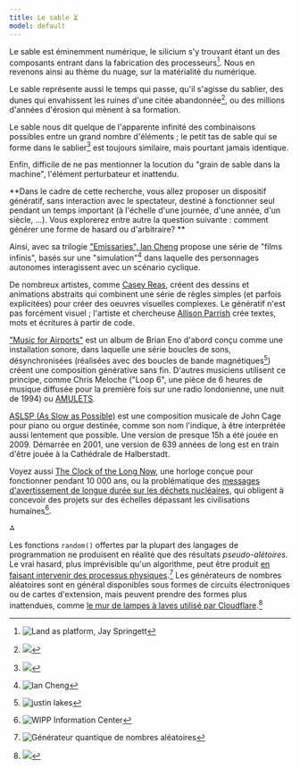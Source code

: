```yaml
---
title: Le sable ⏳
model: default
---
```


Le sable est éminemment numérique, le silicium s'y trouvant étant un des composants entrant dans la fabrication des processeurs[^1]. Nous en revenons ainsi au thème du nuage, sur la matérialité du numérique.

Le sable représente aussi le temps qui passe, qu'il s'agisse du sablier, des dunes qui envahissent les ruines d'une citée abandonnée[^2], ou des millions d'années d'érosion qui mènent à sa formation.

Le sable nous dit quelque de l'apparente infinité des combinaisons possibles entre un grand nombre d'éléments ; le petit tas de sable qui se forme dans le sablier[^3] est toujours similaire, mais pourtant jamais identique.

Enfin, difficile de ne pas mentionner la locution du "grain de sable dans la machine", l'élément perturbateur et inattendu. 

**Dans le cadre de cette recherche, vous allez proposer un dispositif génératif, sans interaction avec le spectateur, destiné à fonctionner seul pendant un temps important (à l'échelle d'une journée, d'une année, d'un siècle, ...). Vous explorerez entre autre la question suivante : comment générer une forme de hasard ou d'arbitraire? **

Ainsi, avec sa trilogie ["Emissaries", Ian Cheng](https://www.moma.org/magazine/articles/40) propose une série de "films infinis", basés sur une "simulation"[^4] dans laquelle des personnages autonomes interagissent avec un scénario cyclique.

De nombreux artistes, comme [Casey Reas](https://reas.com/), créent des dessins et animations abstraits qui combinent une série de règles simples (et parfois explicitées) pour créer des oeuvres visuelles complexes. Le génératif n'est pas forcément visuel ; l'artiste et chercheuse [Allison Parrish](https://www.decontextualize.com/) crée textes, mots et écritures à partir de code. 

["Music for Airports"](https://reverbmachine.com/blog/deconstructing-brian-eno-music-for-airports/) est un album de Brian Eno d'abord conçu comme une installation sonore, dans laquelle une série boucles de sons, désynchronisées (réalisées avec des boucles de bande magnétiques[^5]) créent une composition générative sans fin. D'autres musiciens utilisent ce principe, comme Chris Meloche ("Loop 6", une pièce de 6 heures de musique diffusée pour la première fois sur une radio londonienne, une nuit de 1994) ou [AMULETS](https://www.youtube.com/watch?v=hJpyuzH0798).

[ASLSP (As Slow as Possible)](https://fr.wikipedia.org/wiki/Organ%C2%B2/ASLSP) est une composition musicale de John Cage pour piano ou orgue destinée, comme son nom l'indique, à être interprétée aussi lentement que possible. Une version de presque 15h a été jouée en 2009. Démarrée en 2001, une version de 639 années de long est en train d'être jouée à la Cathédrale de Halberstadt.

Voyez aussi [The Clock of the Long Now](https://en.wikipedia.org/wiki/Clock_of_the_Long_Now), une horloge conçue pour fonctionner pendant 10 000 ans, ou la problématique des [messages d'avertissement de longue durée sur les déchets nucléaires](https://fr.wikipedia.org/wiki/Messages_d%27avertissement_de_longue_dur%C3%A9e_sur_les_d%C3%A9chets_nucl%C3%A9aires), qui obligent à concevoir des projets sur des échelles dépassant les civilisations humaines[^6].

⁂

Les fonctions `random()` offertes par la plupart des langages de programmation ne produisent en réalité que des résultats _pseudo-alétoires_. Le vrai hasard, plus imprévisible qu'un algorithme, peut être produit [en faisant intervenir des processus physiques](https://fr.wikipedia.org/wiki/G%C3%A9n%C3%A9rateur_de_nombres_al%C3%A9atoires_mat%C3%A9riel).[^7] Les générateurs de nombres aléatoires sont en général disponibles sous formes de circuits électroniques ou de cartes d'extension, mais peuvent prendre des formes plus inattendues, comme [le mur de lampes à laves utilisé par Cloudflare](https://www.vice.com/fr/article/59yapb/10-du-trafic-internet-est-securise-par-un-mur-de-lampes-a-lave).[^8]

[^1]: ![Land as platform, Jay Springett](jaymo.png)
[^2]: ![](motherboard.jpg)
[^3]: ![](sablier.gif)
[^4]: ![Ian Cheng](iancheng.png)
[^5]: ![justin lakes](justinlakesloop.jpg)
[^6]: ![WIPP Information Center](WIPP_Information_Center.png)
[^7]: ![Générateur quantique de nombres aléatoires](quantum.jpg)
[^8]: ![](lava.jpg)